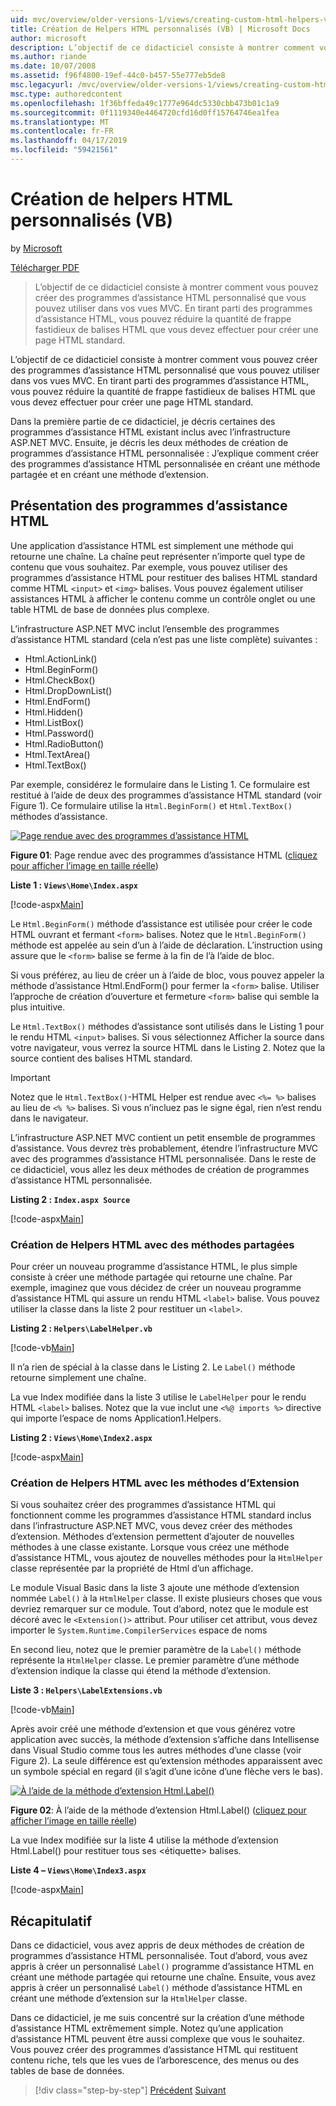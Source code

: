```yaml
---
uid: mvc/overview/older-versions-1/views/creating-custom-html-helpers-vb
title: Création de Helpers HTML personnalisés (VB) | Microsoft Docs
author: microsoft
description: L’objectif de ce didacticiel consiste à montrer comment vous pouvez créer des programmes d’assistance HTML personnalisé que vous pouvez utiliser dans vos vues MVC. En tirant parti du programme d’assistance HTML...
ms.author: riande
ms.date: 10/07/2008
ms.assetid: f96f4800-19ef-44c0-b457-55e777eb5de8
msc.legacyurl: /mvc/overview/older-versions-1/views/creating-custom-html-helpers-vb
msc.type: authoredcontent
ms.openlocfilehash: 1f36bffeda49c1777e964dc5330cbb473b01c1a9
ms.sourcegitcommit: 0f1119340e4464720cfd16d0ff15764746ea1fea
ms.translationtype: MT
ms.contentlocale: fr-FR
ms.lasthandoff: 04/17/2019
ms.locfileid: "59421561"
---
```

# <a name="creating-custom-html-helpers-vb"></a>Création de helpers HTML personnalisés (VB)

by [Microsoft](https://github.com/microsoft)

[Télécharger PDF](http://download.microsoft.com/download/1/1/f/11f721aa-d749-4ed7-bb89-a681b68894e6/ASPNET_MVC_Tutorial_9_VB.pdf)

> L’objectif de ce didacticiel consiste à montrer comment vous pouvez créer des programmes d’assistance HTML personnalisé que vous pouvez utiliser dans vos vues MVC. En tirant parti des programmes d’assistance HTML, vous pouvez réduire la quantité de frappe fastidieux de balises HTML que vous devez effectuer pour créer une page HTML standard.


L’objectif de ce didacticiel consiste à montrer comment vous pouvez créer des programmes d’assistance HTML personnalisé que vous pouvez utiliser dans vos vues MVC. En tirant parti des programmes d’assistance HTML, vous pouvez réduire la quantité de frappe fastidieux de balises HTML que vous devez effectuer pour créer une page HTML standard.

Dans la première partie de ce didacticiel, je décris certaines des programmes d’assistance HTML existant inclus avec l’infrastructure ASP.NET MVC. Ensuite, je décris les deux méthodes de création de programmes d’assistance HTML personnalisée : J’explique comment créer des programmes d’assistance HTML personnalisée en créant une méthode partagée et en créant une méthode d’extension.

## <a name="understanding-html-helpers"></a>Présentation des programmes d’assistance HTML

Une application d’assistance HTML est simplement une méthode qui retourne une chaîne. La chaîne peut représenter n’importe quel type de contenu que vous souhaitez. Par exemple, vous pouvez utiliser des programmes d’assistance HTML pour restituer des balises HTML standard comme HTML `<input>` et `<img>` balises. Vous pouvez également utiliser assistances HTML à afficher le contenu comme un contrôle onglet ou une table HTML de base de données plus complexe.

L’infrastructure ASP.NET MVC inclut l’ensemble des programmes d’assistance HTML standard (cela n’est pas une liste complète) suivantes :

- Html.ActionLink()
- Html.BeginForm()
- Html.CheckBox()
- Html.DropDownList()
- Html.EndForm()
- Html.Hidden()
- Html.ListBox()
- Html.Password()
- Html.RadioButton()
- Html.TextArea()
- Html.TextBox()

Par exemple, considérez le formulaire dans le Listing 1. Ce formulaire est restitué à l’aide de deux des programmes d’assistance HTML standard (voir Figure 1). Ce formulaire utilise la `Html.BeginForm()` et `Html.TextBox()` méthodes d’assistance.


[![Page rendue avec des programmes d’assistance HTML](creating-custom-html-helpers-vb/_static/image2.png)](creating-custom-html-helpers-vb/_static/image1.png)

**Figure 01**: Page rendue avec des programmes d’assistance HTML ([cliquez pour afficher l’image en taille réelle](creating-custom-html-helpers-vb/_static/image3.png))


**Liste 1 : `Views\Home\Index.aspx`**

[!code-aspx[Main](creating-custom-html-helpers-vb/samples/sample1.aspx)]

Le `Html.BeginForm()` méthode d’assistance est utilisée pour créer le code HTML ouvrant et fermant `<form>` balises. Notez que le `Html.BeginForm()` méthode est appelée au sein d’un à l’aide de déclaration. L’instruction using assure que le `<form>` balise se ferme à la fin de l’à l’aide de bloc.

Si vous préférez, au lieu de créer un à l’aide de bloc, vous pouvez appeler la méthode d’assistance Html.EndForm() pour fermer la `<form>` balise. Utiliser l’approche de création d’ouverture et fermeture `<form>` balise qui semble la plus intuitive.

Le `Html.TextBox()` méthodes d’assistance sont utilisés dans le Listing 1 pour le rendu HTML `<input>` balises. Si vous sélectionnez Afficher la source dans votre navigateur, vous verrez la source HTML dans le Listing 2. Notez que la source contient des balises HTML standard.

> [!IMPORTANT]
> Notez que le `Html.TextBox()`-HTML Helper est rendue avec `<%= %>` balises au lieu de `<% %>` balises. Si vous n’incluez pas le signe égal, rien n’est rendu dans le navigateur.

L’infrastructure ASP.NET MVC contient un petit ensemble de programmes d’assistance. Vous devrez très probablement, étendre l’infrastructure MVC avec des programmes d’assistance HTML personnalisée. Dans le reste de ce didacticiel, vous allez les deux méthodes de création de programmes d’assistance HTML personnalisée.

**Listing 2 : `Index.aspx Source`**

[!code-aspx[Main](creating-custom-html-helpers-vb/samples/sample2.aspx)]

### <a name="creating-html-helpers-with-shared-methods"></a>Création de Helpers HTML avec des méthodes partagées

Pour créer un nouveau programme d’assistance HTML, le plus simple consiste à créer une méthode partagée qui retourne une chaîne. Par exemple, imaginez que vous décidez de créer un nouveau programme d’assistance HTML qui assure un rendu HTML `<label>` balise. Vous pouvez utiliser la classe dans la liste 2 pour restituer un `<label>`.

**Listing 2 : `Helpers\LabelHelper.vb`**

[!code-vb[Main](creating-custom-html-helpers-vb/samples/sample3.vb)]

Il n’a rien de spécial à la classe dans le Listing 2. Le `Label()` méthode retourne simplement une chaîne.

La vue Index modifiée dans la liste 3 utilise le `LabelHelper` pour le rendu HTML `<label>` balises. Notez que la vue inclut une `<%@ imports %>` directive qui importe l’espace de noms Application1.Helpers.

**Listing 2 : `Views\Home\Index2.aspx`**

[!code-aspx[Main](creating-custom-html-helpers-vb/samples/sample4.aspx)]

### <a name="creating-html-helpers-with-extension-methods"></a>Création de Helpers HTML avec les méthodes d’Extension

Si vous souhaitez créer des programmes d’assistance HTML qui fonctionnent comme les programmes d’assistance HTML standard inclus dans l’infrastructure ASP.NET MVC, vous devez créer des méthodes d’extension. Méthodes d’extension permettent d’ajouter de nouvelles méthodes à une classe existante. Lorsque vous créez une méthode d’assistance HTML, vous ajoutez de nouvelles méthodes pour la `HtmlHelper` classe représentée par la propriété de Html d’un affichage.

Le module Visual Basic dans la liste 3 ajoute une méthode d’extension nommée `Label()` à la `HtmlHelper` classe. Il existe plusieurs choses que vous devriez remarquer sur ce module. Tout d’abord, notez que le module est décoré avec le `<Extension()>` attribut. Pour utiliser cet attribut, vous devez importer le `System.Runtime.CompilerServices` espace de noms

En second lieu, notez que le premier paramètre de la `Label()` méthode représente la `HtmlHelper` classe. Le premier paramètre d’une méthode d’extension indique la classe qui étend la méthode d’extension.

**Liste 3 : `Helpers\LabelExtensions.vb`**

[!code-vb[Main](creating-custom-html-helpers-vb/samples/sample5.vb)]

Après avoir créé une méthode d’extension et que vous générez votre application avec succès, la méthode d’extension s’affiche dans Intellisense dans Visual Studio comme tous les autres méthodes d’une classe (voir Figure 2). La seule différence est qu’extension méthodes apparaissent avec un symbole spécial en regard (il s’agit d’une icône d’une flèche vers le bas).


[![À l’aide de la méthode d’extension Html.Label()](creating-custom-html-helpers-vb/_static/image5.png)](creating-custom-html-helpers-vb/_static/image4.png)

**Figure 02**: À l’aide de la méthode d’extension Html.Label() ([cliquez pour afficher l’image en taille réelle](creating-custom-html-helpers-vb/_static/image6.png))


La vue Index modifiée sur la liste 4 utilise la méthode d’extension Html.Label() pour restituer tous ses &lt;étiquette&gt; balises.

**Liste 4 – `Views\Home\Index3.aspx`**

[!code-aspx[Main](creating-custom-html-helpers-vb/samples/sample6.aspx)]

## <a name="summary"></a>Récapitulatif

Dans ce didacticiel, vous avez appris de deux méthodes de création de programmes d’assistance HTML personnalisée. Tout d’abord, vous avez appris à créer un personnalisé `Label()` programme d’assistance HTML en créant une méthode partagée qui retourne une chaîne. Ensuite, vous avez appris à créer un personnalisé `Label()` méthode d’assistance HTML en créant une méthode d’extension sur la `HtmlHelper` classe.

Dans ce didacticiel, je me suis concentré sur la création d’une méthode d’assistance HTML extrêmement simple. Notez qu’une application d’assistance HTML peuvent être aussi complexe que vous le souhaitez. Vous pouvez créer des programmes d’assistance HTML qui restituent contenu riche, tels que les vues de l’arborescence, des menus ou des tables de base de données.

> [!div class="step-by-step"]
> [Précédent](asp-net-mvc-views-overview-vb.md)
> [Suivant](using-the-tagbuilder-class-to-build-html-helpers-vb.md)
